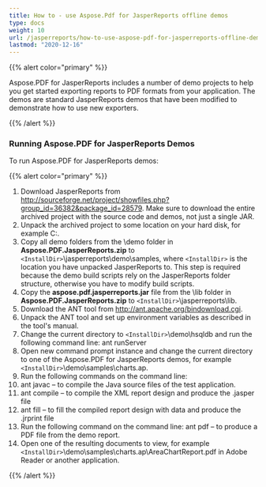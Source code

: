```yaml
---
title: How to - use Aspose.Pdf for JasperReports offline demos
type: docs
weight: 10
url: /jasperreports/how-to-use-aspose-pdf-for-jasperreports-offline-demos/
lastmod: "2020-12-16"
---
```


{{% alert color="primary" %}}

Aspose.PDF for JasperReports includes a number of demo projects to help you get started exporting reports to PDF formats from your application. The demos are standard JasperReports demos that have been modified to demonstrate how to use new exporters.

{{% /alert %}}
### **Running Aspose.PDF for JasperReports Demos**
To run Aspose.PDF for JasperReports demos:

{{% alert color="primary" %}}

1. Download JasperReports from <http://sourceforge.net/project/showfiles.php?group_id=36382&package_id=28579>. Make sure to download the entire archived project with the source code and demos, not just a single JAR.
2. Unpack the archived project to some location on your hard disk, for example C:\.
3. Copy all demo folders from the \demo folder in **Aspose.PDF.JasperReports.zip** to ```<InstallDir>```\jasperreports\demo\samples, where ```<InstallDir>``` is the location you have unpacked JasperReports to. This step is required because the demo build scripts rely on the JasperReports folder structure, otherwise you have to modify build scripts.
4. Copy the **aspose.pdf.jasperreports.jar** file from the \lib folder in **Aspose.PDF.JasperReports.zip** to ```<InstallDir>```\jasperreports\lib.
5. Download the ANT tool from <http://ant.apache.org/bindownload.cgi>.
6. Unpack the ANT tool and set up environment variables as described in the tool's manual.
7. Change the current directory to ```<InstallDir>```\demo\hsqldb and run the following command line:
   ant runServer
8. Open new command prompt instance and change the current directory to one of the Aspose.PDF for JasperReports demos, for example ```<InstallDir>```\demo\samples\charts.ap.
9. Run the following commands on the command line:
10. ant javac – to compile the Java source files of the test application.
11. ant compile – to compile the XML report design and produce the .jasper file
12. ant fill – to fill the compiled report design with data and produce the .jrprint file
13. Run the following command on the command line:
   ant pdf – to produce a PDF file from the demo report.
14. Open one of the resulting documents to view, for example ```<InstallDir>```\demo\samples\charts.ap\AreaChartReport.pdf in Adobe Reader or another application.

{{% /alert %}}

